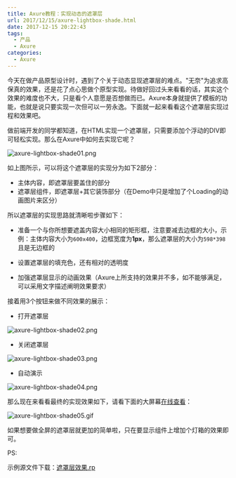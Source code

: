 ```yaml
---
title: Axure教程：实现动态的遮罩层
url: 2017/12/15/axure-lightbox-shade.html
date: 2017-12-15 20:22:43
tags:
  - 产品
  - Axure
categories:
  - Axure
---
```


今天在做产品原型设计时，遇到了个关于动态显现遮罩层的难点。"无奈"为追求高保真的效果，还是花了点心思做个原型实现。待做好回过头来看看的话，其实这个效果的难度也不大，只是看个人意愿是否想做而已。Axure本身就提供了模板的功能，也就是说只要实现一次但可以一劳永逸。下面就一起来看看这个遮罩层实现过程和效果吧。

<!--more-->


做前端开发的同学都知道，在HTML实现一个遮罩层，只需要添加个浮动的DIV即可轻松实现。那么在Axure中如何去实现它呢？

![axure-lightbox-shade01.png](//siteimgs.cn-sh2.ufileos.com/2017/12-15-axure-lightbox-shade01.png)

如上图所示，可以将这个遮罩层的实现分为如下2部分：

- 主体内容，即遮罩层要盖住的部分
- 遮罩层组件，即遮罩层+其它装饰部分（在Demo中只是增加了个Loading的动画图片来区分）

所以遮罩层的实现思路就清晰啦步骤如下：

- 准备一个与你所想要遮盖内容大小相同的矩形框，注意要减去边框的大小，示例：主体内容大小为`600x400`，边框宽度为**1px**，那么遮罩层的大小为`598*398`且是无边框的

- 设置遮罩层的填充色，还有相对的透明度

- 加强遮罩层显示的动画效果（Axure上所支持的效果并不多，如不能够满足，可以采用文字描述阐明效果要求）

接着用3个按钮来做不同效果的展示：

- 打开遮罩层

![axure-lightbox-shade02.png](//siteimgs.cn-sh2.ufileos.com/2017/12-15-axure-lightbox-shade02.png)

- 关闭遮罩层

![axure-lightbox-shade03.png](//siteimgs.cn-sh2.ufileos.com/2017/12-15-axure-lightbox-shade03.png)

-  自动演示

![axure-lightbox-shade04.png](//siteimgs.cn-sh2.ufileos.com/2017/12-15-axure-lightbox-shade04.png)

那么现在来看看最终的实现效果如下，请看下面的大屏幕[在线查看](https://7m9t2k.axshare.com/)：

![axure-lightbox-shade05.gif](//siteimgs.cn-sh2.ufileos.com/2017/12-15-axure-lightbox-shade05.gif)


如果想要做全屏的遮罩层就更加的简单啦，只在要显示组件上增加个灯箱的效果即可。

PS:

示例源文件下载：[遮罩层效果.rp](https://download.csdn.net/download/lisenhui_19/10535345)

